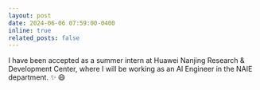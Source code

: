 ```yaml
---
layout: post
date: 2024-06-06 07:59:00-0400
inline: true
related_posts: false
---
```


I have been accepted as a summer intern at Huawei Nanjing Research & Development Center, where I will be working as an AI Engineer in the NAIE department.  :sparkles: :smile:
